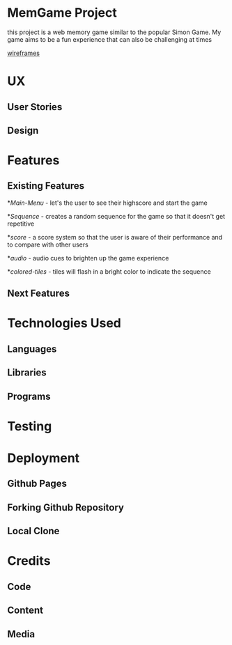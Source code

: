 # MemGame Project

this project is a web memory game similar to the popular Simon Game. My game aims to be a fun experience that can also be challenging at times

[wireframes](https://github.com/kordianbird/MemGame/tree/master/assets/wireframes)

# UX

## User Stories

## Design


# Features

## Existing Features

*_Main-Menu_ - let's the user to see their highscore and start the game

*_Sequence_ - creates a random sequence for the game so that it doesn't get repetitive

*_score_ - a score system so that the user is aware of their performance and to compare with other users

*_audio_ - audio cues to brighten up the game experience

*_colored-tiles_ - tiles will flash in a bright color to indicate the sequence


## Next Features



# Technologies Used

## Languages

## Libraries

## Programs



# Testing



# Deployment

## Github Pages

## Forking Github Repository

## Local Clone



# Credits

## Code

## Content

## Media